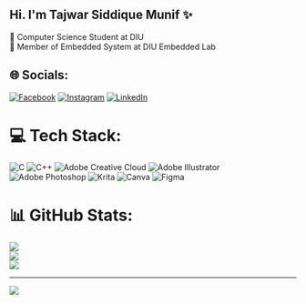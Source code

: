 ## Hi. I'm Tajwar Siddique Munif ✨

🧠 Computer Science Student at DIU<br/>
🚀 Member of Embedded System at DIU Embedded Lab<br/>


## 🌐 Socials:
[![Facebook](https://img.shields.io/badge/Facebook-%231877F2.svg?logo=Facebook&logoColor=white)](https://www.facebook.com/tajwarsiddique.munif) [![Instagram](https://img.shields.io/badge/Instagram-%23E4405F.svg?logo=Instagram&logoColor=white)](https://www.instagram.com/_mocha.tea/) [![LinkedIn](https://img.shields.io/badge/LinkedIn-%230077B5.svg?logo=linkedin&logoColor=white)](https://www.linkedin.com/in/tajwar-siddique/) 

# 💻 Tech Stack:
![C](https://img.shields.io/badge/c-%2300599C.svg?style=for-the-badge&logo=c&logoColor=white) ![C++](https://img.shields.io/badge/c++-%2300599C.svg?style=for-the-badge&logo=c%2B%2B&logoColor=white) ![Adobe Creative Cloud](https://img.shields.io/badge/Adobe%20Creative%20Cloud-DA1F26.svg?style=for-the-badge&logo=Adobe%20Creative%20Cloud&logoColor=white) ![Adobe Illustrator](https://img.shields.io/badge/adobe%20illustrator-%23FF9A00.svg?style=for-the-badge&logo=adobe%20illustrator&logoColor=white) ![Adobe Photoshop](https://img.shields.io/badge/adobe%20photoshop-%2331A8FF.svg?style=for-the-badge&logo=adobe%20photoshop&logoColor=white) ![Krita](https://img.shields.io/badge/Krita-203759?style=for-the-badge&logo=krita&logoColor=EEF37B) ![Canva](https://img.shields.io/badge/Canva-%2300C4CC.svg?style=for-the-badge&logo=Canva&logoColor=white) ![Figma](https://img.shields.io/badge/figma-%23F24E1E.svg?style=for-the-badge&logo=figma&logoColor=white)
# 📊 GitHub Stats:
![](https://github-readme-stats.vercel.app/api?username=Tajwar-Z&theme=merko&hide_border=false&include_all_commits=false&count_private=false)<br/>
![](https://nirzak-streak-stats.vercel.app/?user=Tajwar-Z&theme=merko&hide_border=false)<br/>
![](https://github-readme-stats.vercel.app/api/top-langs/?username=Tajwar-Z&theme=merko&hide_border=false&include_all_commits=false&count_private=false&layout=compact)

---
[![](https://visitcount.itsvg.in/api?id=Tajwar-Z&icon=0&color=11)](https://visitcount.itsvg.in)

<!-- Proudly created with GPRM ( https://gprm.itsvg.in ) -->
